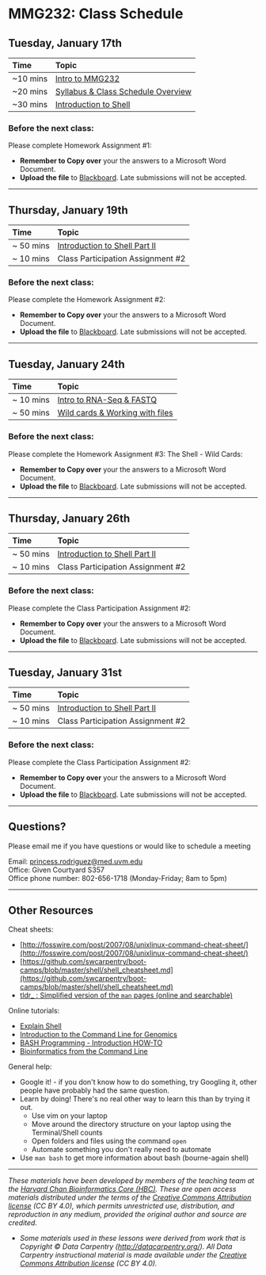 # MMG232: Class Schedule 

## Tuesday, January 17th 

| Time |  Topic  | 
|:-----------|:----------|
| ~10 mins |  [Intro to MMG232](../lectures/Intro_to_workshop.pdf) | 
| ~20 mins | [Syllabus & Class Schedule Overview](https://bb.uvm.edu/)| 
| ~30 mins | [Introduction to Shell](../lessons/01_week1_mmg232.md) | 


### Before the next class:

Please complete Homework Assignment #1:
   * **Remember to Copy over** your the answers to a Microsoft Word Document. 
   * **Upload the file** to [Blackboard](https://bb.uvm.edu/). Late submissions will not be accepted. 


***

## Thursday, January 19th 

| Time |  Topic  | 
|:-----------|:----------|
| ~ 50 mins |  [Introduction to Shell Part II ](../lessons/01_week1_part2_mmg232.md) |
| ~ 10 mins |  Class Participation Assignment #2  |

### Before the next class:

Please complete the Homework Assignment #2:
   * **Remember to Copy over** your the answers to a Microsoft Word Document. 
  * **Upload the file** to [Blackboard](https://bb.uvm.edu/). Late submissions will not be accepted. 


***

## Tuesday, January 24th 

| Time |  Topic  | 
|:-----------|:----------|
| ~ 10 mins |  [Intro to RNA-Seq & FASTQ](../lectures/Intro_to_workshop.pdf) | 
| ~ 50 mins |  [Wild cards & Working with files](../lessons/02_week2_mmg232_wildcards_shortcuts.md) |

### Before the next class:

Please complete the Homework Assignment #3: The Shell - Wild Cards:
   * **Remember to Copy over** your the answers to a Microsoft Word Document. 
  * **Upload the file** to [Blackboard](https://bb.uvm.edu/). Late submissions will not be accepted. 

*** 

## Thursday, January 26th 

| Time |  Topic  | 
|:-----------|:----------|
| ~ 50 mins |  [Introduction to Shell Part II ](../lessons/01_week1_part1_mmg232.md) |
| ~ 10 mins |  Class Participation Assignment #2  |

### Before the next class:

Please complete the Class Participation Assignment #2:
   * **Remember to Copy over** your the answers to a Microsoft Word Document. 
  * **Upload the file** to [Blackboard](https://bb.uvm.edu/). Late submissions will not be accepted.
***

## Tuesday, January 31st 

| Time |  Topic  | 
|:-----------|:----------|
| ~ 50 mins |  [Introduction to Shell Part II ](../lessons/01_week1_part1_mmg232.md) |
| ~ 10 mins |  Class Participation Assignment #2  |

### Before the next class:

Please complete the Class Participation Assignment #2:
   * **Remember to Copy over** your the answers to a Microsoft Word Document. 
  * **Upload the file** to [Blackboard](https://bb.uvm.edu/). Late submissions will not be accepted.
***

## Questions?
Please email me if you have questions or would like to schedule a meeting  

Email: princess.rodriguez@med.uvm.edu  
Office: Given Courtyard S357  
Office phone number: 802-656-1718 (Monday-Friday; 8am to 5pm)

*** 
## Other Resources

Cheat sheets:
* [http://fosswire.com/post/2007/08/unixlinux-command-cheat-sheet/](http://fosswire.com/post/2007/08/unixlinux-command-cheat-sheet/)
* [https://github.com/swcarpentry/boot-camps/blob/master/shell/shell_cheatsheet.md](https://github.com/swcarpentry/boot-camps/blob/master/shell/shell_cheatsheet.md)
* [tldr_ : Simplified version of the `man` pages (online and searchable)](https://tldr.ostera.io/)

Online tutorials:
* [Explain Shell](http://explainshell.com)
* [Introduction to the Command Line for Genomics](https://datacarpentry.org/shell-genomics/)
* [BASH Programming - Introduction HOW-TO](http://tldp.org/HOWTO/Bash-Prog-Intro-HOWTO.html)
* [Bioinformatics from the Command Line](https://medium.com/ngs-sh)

General help:
* Google it! - if you don't know how to do something, try Googling it, other people have probably had the same question.
* Learn by doing! There's no real other way to learn this than by trying it out.
  * Use vim on your laptop
  * Move around the directory structure on your laptop using the Terminal/Shell counts
  * Open folders and files using the command `open`
  * Automate something you don't really need to automate
* Use `man bash` to get more information about bash (bourne-again shell)

***
*These materials have been developed by members of the teaching team at the [Harvard Chan Bioinformatics Core (HBC)](http://bioinformatics.sph.harvard.edu/). These are open access materials distributed under the terms of the [Creative Commons Attribution license](https://creativecommons.org/licenses/by/4.0/) (CC BY 4.0), which permits unrestricted use, distribution, and reproduction in any medium, provided the original author and source are credited.*

* *Some materials used in these lessons were derived from work that is Copyright © Data Carpentry (http://datacarpentry.org/). 
All Data Carpentry instructional material is made available under the [Creative Commons Attribution license](https://creativecommons.org/licenses/by/4.0/) (CC BY 4.0).*
